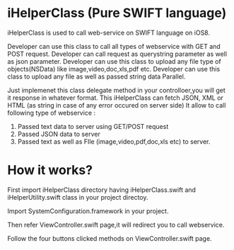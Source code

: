 iHelperClass (Pure SWIFT language)
===================================

iHelperClass is used to call web-service on SWIFT language on iOS8.

Developer can use this class to call all types of webservice with GET and POST request.
Developer can call request as querystring parameter as well as json parameter.
Developer can use this class to upload any file type of objects(NSData) like image,video,doc,xls,pdf etc.
Developer can use this class to upload any file as well as passed string data Parallel.

Just implemenet this class delegate method in your controlloer,you will get it response in whatever format. This iHelperClass can fetch JSON, XML or HTML (as string in case of any error occured on server side)
It allow to call following type of webservice :
1) Passed text data to server using GET/POST request 
2) Passed JSON data to server 
3) Passed text as well as FIle (image,video,pdf,doc,xls etc) to server.

How it works?
============
First import iHelperClass directory having iHelperClass.swift and iHelperUtility.swift class in your project directoy.

Import SystemConfiguration.framework in your project.

Then refer ViewController.swift page,it will redirect you to call webservice.

Follow the four buttons clicked methods on ViewController.swift page.


